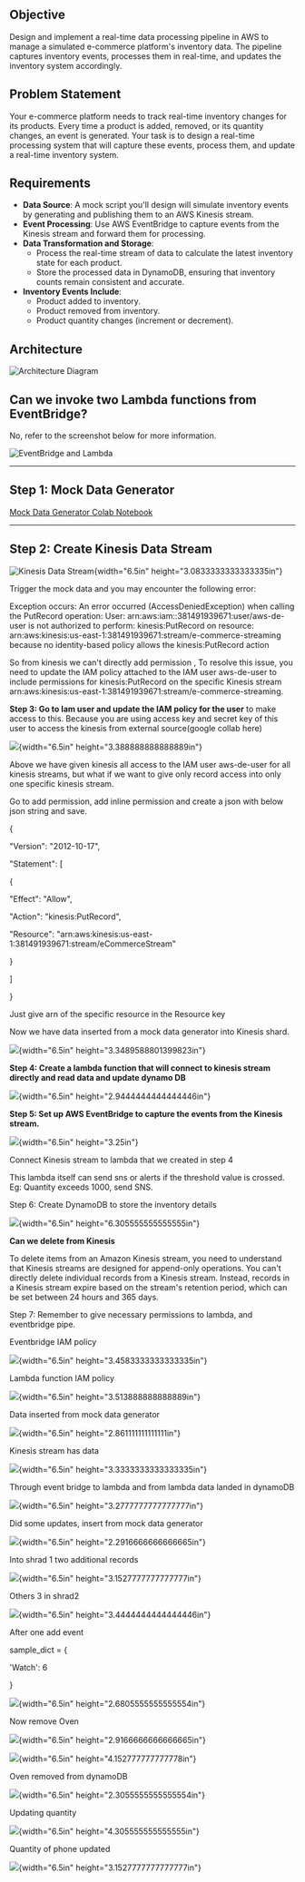 ## Objective

Design and implement a real-time data processing pipeline in AWS to manage a simulated e-commerce platform's inventory data. The pipeline captures inventory events, processes them in real-time, and updates the inventory system accordingly.

## Problem Statement

Your e-commerce platform needs to track real-time inventory changes for its products. Every time a product is added, removed, or its quantity changes, an event is generated. Your task is to design a real-time processing system that will capture these events, process them, and update a real-time inventory system.

## Requirements

- **Data Source**: A mock script you'll design will simulate inventory events by generating and publishing them to an AWS Kinesis stream.
- **Event Processing**: Use AWS EventBridge to capture events from the Kinesis stream and forward them for processing.
- **Data Transformation and Storage**:
  - Process the real-time stream of data to calculate the latest inventory state for each product.
  - Store the processed data in DynamoDB, ensuring that inventory counts remain consistent and accurate.
- **Inventory Events Include**:
  - Product added to inventory.
  - Product removed from inventory.
  - Product quantity changes (increment or decrement).

## Architecture

![Architecture Diagram](images/image22.png)

## Can we invoke two Lambda functions from EventBridge?

No, refer to the screenshot below for more information.

![EventBridge and Lambda](images/image3.png)

---

## Step 1: Mock Data Generator

[Mock Data Generator Colab Notebook](https://colab.research.google.com/drive/1JbkrwxnE5dcusBi5-wML_dWLJgGGNEPk#scrollTo=me6Y9IkmaZMc)

---

## Step 2: Create Kinesis Data Stream

![Kinesis Data Stream](images/image7.png){width="6.5in" height="3.0833333333333335in"}

Trigger the mock data and you may encounter the following error:



Exception occurs: An error occurred (AccessDeniedException) when calling
the PutRecord operation: User:
arn:aws:iam::381491939671:user/aws-de-user is not authorized to perform:
kinesis:PutRecord on resource:
arn:aws:kinesis:us-east-1:381491939671:stream/e-commerce-streaming
because no identity-based policy allows the kinesis:PutRecord action

So from kinesis we can\'t directly add permission , To resolve this
issue, you need to update the IAM policy attached to the IAM user
aws-de-user to include permissions for kinesis:PutRecord on the specific
Kinesis stream
arn:aws:kinesis:us-east-1:381491939671:stream/e-commerce-streaming.

**Step 3: Go to Iam user and update the IAM policy for the user** to
make access to this. Because you are using access key and secret key of
this user to access the kinesis from external source(google collab here)

![](images/image19.png){width="6.5in" height="3.388888888888889in"}

Above we have given kinesis all access to the IAM user aws-de-user for
all kinesis streams, but what if we want to give only record access into
only one specific kinesis stream.

Go to add permission, add inline permission and create a json with below
json string and save.

{

\"Version\": \"2012-10-17\",

\"Statement\": \[

{

\"Effect\": \"Allow\",

\"Action\": \"kinesis:PutRecord\",

\"Resource\":
\"arn:aws:kinesis:us-east-1:381491939671:stream/eCommerceStream\"

}

\]

}

Just give arn of the specific resource in the Resource key

Now we have data inserted from a mock data generator into Kinesis shard.

![](images/image1.png){width="6.5in" height="3.3489588801399823in"}

**Step 4: Create a lambda function that will connect to kinesis stream
directly and read data and update dynamo DB**

![](images/image2.png){width="6.5in" height="2.9444444444444446in"}

**Step 5: Set up AWS EventBridge to capture the events from the Kinesis
stream.**

![](images/image17.png){width="6.5in" height="3.25in"}

Connect Kinesis stream to lambda that we created in step 4

This lambda itself can send sns or alerts if the threshold value is
crossed. Eg: Quantity exceeds 1000, send SNS.

Step 6: Create DynamoDB to store the inventory details

![](images/image13.png){width="6.5in" height="6.305555555555555in"}

**Can we delete from Kinesis**

To delete items from an Amazon Kinesis stream, you need to understand
that Kinesis streams are designed for append-only operations. You can\'t
directly delete individual records from a Kinesis stream. Instead,
records in a Kinesis stream expire based on the stream\'s retention
period, which can be set between 24 hours and 365 days.

Step 7: Remember to give necessary permissions to lambda, and
eventbridge pipe.

Eventbridge IAM policy

![](images/image8.png){width="6.5in" height="3.4583333333333335in"}

Lambda function IAM policy

![](images/image18.png){width="6.5in" height="3.513888888888889in"}

Data inserted from mock data generator

![](images/image14.png){width="6.5in" height="2.861111111111111in"}

Kinesis stream has data

![](images/image9.png){width="6.5in" height="3.3333333333333335in"}

Through event bridge to lambda and from lambda data landed in dynamoDB

![](images/image16.png){width="6.5in" height="3.2777777777777777in"}

Did some updates, insert from mock data generator

![](images/image10.png){width="6.5in" height="2.2916666666666665in"}

Into shrad 1 two additional records

![](images/image15.png){width="6.5in" height="3.1527777777777777in"}

Others 3 in shrad2

![](images/image21.png){width="6.5in" height="3.4444444444444446in"}

After one add event

sample_dict = {

\'Watch\': 6

}

![](images/image5.png){width="6.5in" height="2.6805555555555554in"}

Now remove Oven

![](images/image20.png){width="6.5in" height="2.9166666666666665in"}

![](images/image6.png){width="6.5in" height="4.152777777777778in"}

Oven removed from dynamoDB

![](images/image11.png){width="6.5in" height="2.3055555555555554in"}

Updating quantity

![](images/image12.png){width="6.5in" height="4.305555555555555in"}

Quantity of phone updated

![](images/image4.png){width="6.5in" height="3.1527777777777777in"}
